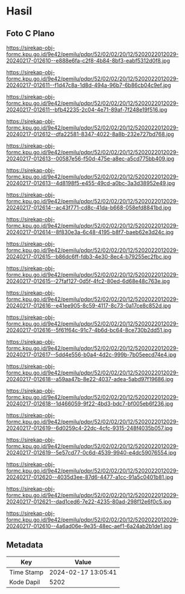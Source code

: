 # Hasil

## Foto C Plano

https://sirekap-obj-formc.kpu.go.id/9e42/pemilu/pdpr/52/02/02/20/12/5202022012029-20240217-012610--e888e6fa-c2f8-4b84-8bf3-eabf5312d0f8.jpg

https://sirekap-obj-formc.kpu.go.id/9e42/pemilu/pdpr/52/02/02/20/12/5202022012029-20240217-012611--f1d47c8a-1d8d-494a-96b7-6b86cb04c9ef.jpg

https://sirekap-obj-formc.kpu.go.id/9e42/pemilu/pdpr/52/02/02/20/12/5202022012029-20240217-012611--bfb42235-2c04-4e71-89af-7f248e19f516.jpg

https://sirekap-obj-formc.kpu.go.id/9e42/pemilu/pdpr/52/02/02/20/12/5202022012029-20240217-012612--dfa22581-8347-4022-8a8b-232e727bd768.jpg

https://sirekap-obj-formc.kpu.go.id/9e42/pemilu/pdpr/52/02/02/20/12/5202022012029-20240217-012613--00587e56-f50d-475e-a8ec-a5cd775bb409.jpg

https://sirekap-obj-formc.kpu.go.id/9e42/pemilu/pdpr/52/02/02/20/12/5202022012029-20240217-012613--4d8198f5-e455-49cd-a0bc-3a3d38952e49.jpg

https://sirekap-obj-formc.kpu.go.id/9e42/pemilu/pdpr/52/02/02/20/12/5202022012029-20240217-012614--ac43f771-cd8c-41da-b668-058efd8841bd.jpg

https://sirekap-obj-formc.kpu.go.id/9e42/pemilu/pdpr/52/02/02/20/12/5202022012029-20240217-012614--8f830e3a-6c48-4195-b8f7-baeb62e3d24c.jpg

https://sirekap-obj-formc.kpu.go.id/9e42/pemilu/pdpr/52/02/02/20/12/5202022012029-20240217-012615--b86dc6ff-fdb3-4e30-8ec4-b79255ec2fbc.jpg

https://sirekap-obj-formc.kpu.go.id/9e42/pemilu/pdpr/52/02/02/20/12/5202022012029-20240217-012615--27faf127-0d5f-4fc2-80ed-6d68e48c763e.jpg

https://sirekap-obj-formc.kpu.go.id/9e42/pemilu/pdpr/52/02/02/20/12/5202022012029-20240217-012616--e41ee905-8c59-4117-8c73-0a17ce8c852d.jpg

https://sirekap-obj-formc.kpu.go.id/9e42/pemilu/pdpr/52/02/02/20/12/5202022012029-20240217-012616--5f61f64c-91c7-4b6d-bc64-8ce730b2dd51.jpg

https://sirekap-obj-formc.kpu.go.id/9e42/pemilu/pdpr/52/02/02/20/12/5202022012029-20240217-012617--5dd4e556-b0a4-4d2c-999b-7b05eecd74e4.jpg

https://sirekap-obj-formc.kpu.go.id/9e42/pemilu/pdpr/52/02/02/20/12/5202022012029-20240217-012618--a59aa47b-8e22-4037-adea-5abd97f19686.jpg

https://sirekap-obj-formc.kpu.go.id/9e42/pemilu/pdpr/52/02/02/20/12/5202022012029-20240217-012618--1d466059-9f22-4bd3-bdc7-bf005eb6f236.jpg

https://sirekap-obj-formc.kpu.go.id/9e42/pemilu/pdpr/52/02/02/20/12/5202022012029-20240217-012619--6d0259c4-22dc-4cfc-9315-248f4035b057.jpg

https://sirekap-obj-formc.kpu.go.id/9e42/pemilu/pdpr/52/02/02/20/12/5202022012029-20240217-012619--5e57cd77-0c6d-4539-9940-e4dc59076554.jpg

https://sirekap-obj-formc.kpu.go.id/9e42/pemilu/pdpr/52/02/02/20/12/5202022012029-20240217-012620--4035d3ee-87d6-4477-a1cc-91a5c0401b81.jpg

https://sirekap-obj-formc.kpu.go.id/9e42/pemilu/pdpr/52/02/02/20/12/5202022012029-20240217-012621--dad1ced6-7e22-4235-80ad-298f12e6f0c5.jpg

https://sirekap-obj-formc.kpu.go.id/9e42/pemilu/pdpr/52/02/02/20/12/5202022012029-20240217-012610--4a6ad06e-9e35-48ec-aef1-6a24ab2b1de1.jpg


## Metadata

| Key        | Value               |
| ---------- | ------------------- |
| Time Stamp | 2024-02-17 13:05:41 |
| Kode Dapil | 5202                |



